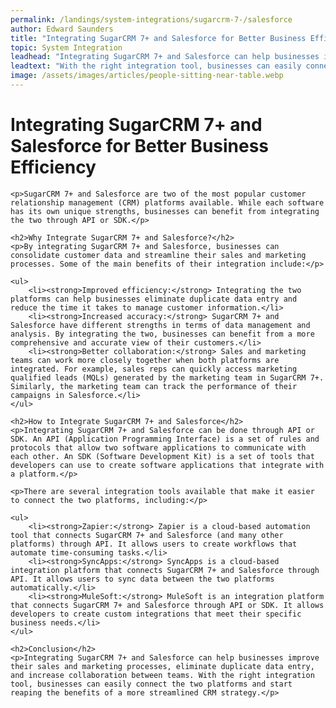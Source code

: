 ```yaml
---
permalink: /landings/system-integrations/sugarcrm-7-/salesforce
author: Edward Saunders
title: "Integrating SugarCRM 7+ and Salesforce for Better Business Efficiency"
topic: System Integration
leadhead: "Integrating SugarCRM 7+ and Salesforce can help businesses improve their sales and marketing processes, eliminate duplicate data entry, and increase collaboration between teams"
leadtext: "With the right integration tool, businesses can easily connect the two platforms and start reaping the benefits of a more streamlined CRM strategy."
image: /assets/images/articles/people-sitting-near-table.webp
---
```

<div class="arttext">	<h1>Integrating SugarCRM 7+ and Salesforce for Better Business Efficiency</h1>
	
	<p>SugarCRM 7+ and Salesforce are two of the most popular customer relationship management (CRM) platforms available. While each software has its own unique strengths, businesses can benefit from integrating the two through API or SDK.</p>
	
	<h2>Why Integrate SugarCRM 7+ and Salesforce?</h2>
	<p>By integrating SugarCRM 7+ and Salesforce, businesses can consolidate customer data and streamline their sales and marketing processes. Some of the main benefits of their integration include:</p>
	
	<ul>
		<li><strong>Improved efficiency:</strong> Integrating the two platforms can help businesses eliminate duplicate data entry and reduce the time it takes to manage customer information.</li>
		<li><strong>Increased accuracy:</strong> SugarCRM 7+ and Salesforce have different strengths in terms of data management and analysis. By integrating the two, businesses can benefit from a more comprehensive and accurate view of their customers.</li>
		<li><strong>Better collaboration:</strong> Sales and marketing teams can work more closely together when both platforms are integrated. For example, sales reps can quickly access marketing qualified leads (MQLs) generated by the marketing team in SugarCRM 7+. Similarly, the marketing team can track the performance of their campaigns in Salesforce.</li>
	</ul>
	
	<h2>How to Integrate SugarCRM 7+ and Salesforce</h2>
	<p>Integrating SugarCRM 7+ and Salesforce can be done through API or SDK. An API (Application Programming Interface) is a set of rules and protocols that allow two software applications to communicate with each other. An SDK (Software Development Kit) is a set of tools that developers can use to create software applications that integrate with a platform.</p>
	
	<p>There are several integration tools available that make it easier to connect the two platforms, including:</p>
	
	<ul>
		<li><strong>Zapier:</strong> Zapier is a cloud-based automation tool that connects SugarCRM 7+ and Salesforce (and many other platforms) through API. It allows users to create workflows that automate time-consuming tasks.</li>
		<li><strong>SyncApps:</strong> SyncApps is a cloud-based integration platform that connects SugarCRM 7+ and Salesforce through API. It allows users to sync data between the two platforms automatically.</li>
		<li><strong>MuleSoft:</strong> MuleSoft is an integration platform that connects SugarCRM 7+ and Salesforce through API or SDK. It allows developers to create custom integrations that meet their specific business needs.</li>
	</ul>
	
	<h2>Conclusion</h2>
	<p>Integrating SugarCRM 7+ and Salesforce can help businesses improve their sales and marketing processes, eliminate duplicate data entry, and increase collaboration between teams. With the right integration tool, businesses can easily connect the two platforms and start reaping the benefits of a more streamlined CRM strategy.</p>
</div>